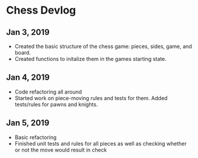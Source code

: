 # Chess Devlog
## Jan 3, 2019
- Created the basic structure of the chess game: pieces, sides, game, and board.
- Created functions to initalize them in the games starting state.
## Jan 4, 2019
- Code refactoring all around
- Started work on piece-moving rules and tests for them. Added tests/rules for pawns and knights.
## Jan 5, 2019
- Basic refactoring
- Finished unit tests and rules for all pieces as well as checking whether or not the move would result in check
